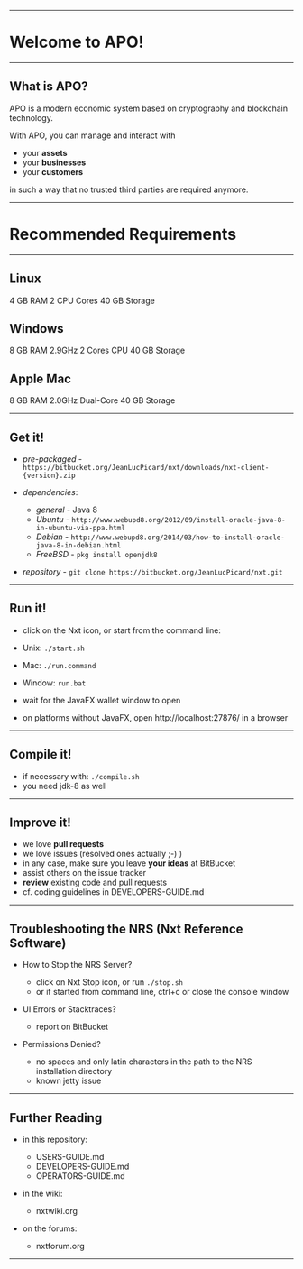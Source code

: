 ----
# Welcome to APO! #

----
## What is APO? ##
APO is a modern economic system based on cryptography and blockchain technology.

With APO, you can manage and interact with

 - your **assets**
 - your **businesses**
 - your **customers**

in such a way that no trusted third parties are required anymore.

----
# Recommended Requirements #
----
## Linux ##
  4	GB RAM
  2	CPU Cores
  40	GB Storage

## Windows ##
  8 GB RAM
  2.9GHz 2 Cores CPU
  40 GB Storage
  
## Apple Mac ##
  8 GB RAM
  2.0GHz Dual-Core
  40 GB Storage
  
----
## Get it! ##

  - *pre-packaged* - `https://bitbucket.org/JeanLucPicard/nxt/downloads/nxt-client-{version}.zip`

  - *dependencies*:
    - *general* - Java 8
    - *Ubuntu* - `http://www.webupd8.org/2012/09/install-oracle-java-8-in-ubuntu-via-ppa.html`
    - *Debian* - `http://www.webupd8.org/2014/03/how-to-install-oracle-java-8-in-debian.html`
    - *FreeBSD* - `pkg install openjdk8`

  - *repository* - `git clone https://bitbucket.org/JeanLucPicard/nxt.git`
  
----
## Run it! ##

  - click on the Nxt icon, or start from the command line:
  - Unix: `./start.sh`
  - Mac: `./run.command`
  - Window: `run.bat`

  - wait for the JavaFX wallet window to open
  - on platforms without JavaFX, open http://localhost:27876/ in a browser

----
## Compile it! ##

  - if necessary with: `./compile.sh`
  - you need jdk-8 as well

----
## Improve it! ##

  - we love **pull requests**
  - we love issues (resolved ones actually ;-) )
  - in any case, make sure you leave **your ideas** at BitBucket
  - assist others on the issue tracker
  - **review** existing code and pull requests
  - cf. coding guidelines in DEVELOPERS-GUIDE.md

----
## Troubleshooting the NRS (Nxt Reference Software) ##

  - How to Stop the NRS Server?
    - click on Nxt Stop icon, or run `./stop.sh`
    - or if started from command line, ctrl+c or close the console window

  - UI Errors or Stacktraces?
    - report on BitBucket

  - Permissions Denied?
    - no spaces and only latin characters in the path to the NRS installation directory
    - known jetty issue

----
## Further Reading ##

  - in this repository:
    - USERS-GUIDE.md
    - DEVELOPERS-GUIDE.md
    - OPERATORS-GUIDE.md

  - in the wiki:
    - nxtwiki.org

  - on the forums:
    - nxtforum.org
    
----

